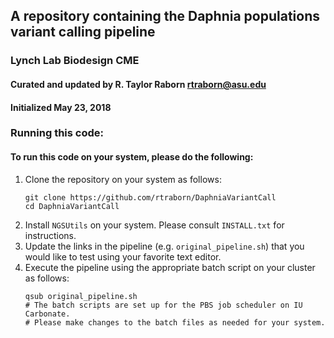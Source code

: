 ## A repository containing the Daphnia populations variant calling pipeline
### Lynch Lab Biodesign CME
#### Curated and updated by R. Taylor Raborn <rtraborn@asu.edu>
#### Initialized May 23, 2018

### Running this code:
#### To run this code on your system, please do the following:
1. Clone the repository on your system as follows:
   ```
   git clone https://github.com/rtraborn/DaphniaVariantCall
   cd DaphniaVariantCall
   ```
2. Install `NGSUtils` on your system. Please consult `INSTALL.txt` for instructions.
3. Update the links in the pipeline (e.g. `original_pipeline.sh`) that you would like to test using your favorite text editor.
4. Execute the pipeline using the appropriate batch script on your cluster as follows:
   ```
   qsub original_pipeline.sh
   # The batch scripts are set up for the PBS job scheduler on IU Carbonate. 
   # Please make changes to the batch files as needed for your system.
   ```
